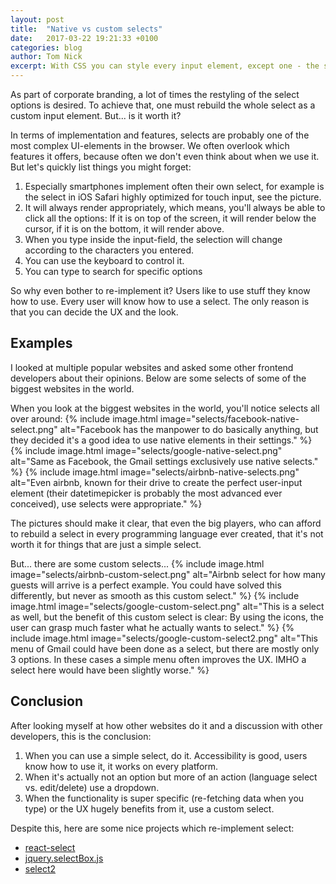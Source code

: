```yaml
---
layout: post
title:  "Native vs custom selects"
date:   2017-03-22 19:21:33 +0100
categories: blog
author: Tom Nick
excerpt: With CSS you can style every input element, except one - the select. It's impossible to change the look of the options without rebuilding the whole select. Is it worth it to rebuild it? If so, when should you do it?
---
```


As part of corporate branding, a lot of times the restyling of the select options is desired. To achieve that, one must rebuild the whole select as a custom input element. But... is it worth it?

In terms of implementation and features, selects are probably one of the most complex UI-elements in the browser. We often overlook which features it offers, because often we don't even think about when we use it. But let's quickly list things you might forget:
1. Especially smartphones implement often their own select, for example is the select in iOS Safari highly optimized for touch input, see the picture.
1. It will always render appropriately, which means, you'll always be able to click all the options: If it is on top of the screen, it will render below the cursor, if it is on the bottom, it will render above.
1. When you type inside the input-field, the selection will change according to the characters you entered.
1. You can use the keyboard to control it.
1. You can type to search for specific options

So why even bother to re-implement it? Users like to use stuff they know how to use. Every user will know how to use a select.
The only reason is that you can decide the UX and the look.

## Examples
I looked at multiple popular websites and asked some other frontend developers about their opinions. Below are some selects of some of the biggest websites in the world.

When you look at the biggest websites in the world, you'll notice selects all over around:
{% include image.html image="selects/facebook-native-select.png" alt="Facebook has the manpower to do basically anything, but they decided it's a good idea to use native elements in their settings." %}
{% include image.html image="selects/google-native-select.png" alt="Same as Facebook, the Gmail settings exclusively use native selects." %}
{% include image.html image="selects/airbnb-native-selects.png" alt="Even airbnb, known for their drive to create the perfect user-input element (their datetimepicker is probably the most advanced ever conceived), use selects were appropriate." %}

The pictures should make it clear, that even the big players, who can afford to rebuild a select in every programming language ever created, that it's not worth it for things that are just a simple select.

But... there are some custom selects...
{% include image.html image="selects/airbnb-custom-select.png" alt="Airbnb select for how many guests will arrive is a perfect example. You could have solved this differently, but never as smooth as this custom select." %}
{% include image.html image="selects/google-custom-select.png" alt="This is a select as well, but the benefit of this custom select is clear: By using the icons, the user can grasp much faster what he actually wants to select." %}
{% include image.html image="selects/google-custom-select2.png" alt="This menu of Gmail could have been done as a select, but there are mostly only 3 options. In these cases a simple menu often improves the UX. IMHO a select here would have been slightly worse." %}

## Conclusion
After looking myself at how other websites do it and a discussion with other developers, this is the conclusion:

1. When you can use a simple select, do it. Accessibility is good, users know how to use it, it works on every platform.
1. When it's actually not an option but more of an action (language select vs. edit/delete) use a dropdown.
1. When the functionality is super specific (re-fetching data when you type) or the UX hugely benefits from it, use a custom select.

Despite this, here are some nice projects which re-implement select:

* [react-select](https://github.com/JedWatson/react-select)
* [jquery.selectBox.js](https://github.com/gfranko/jquery.selectBoxIt.js)
* [select2](https://select2.github.io/)


